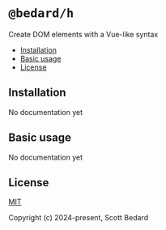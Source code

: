 # `@bedard/h`

Create DOM elements with a Vue-like syntax

- [Installation](#installation)
- [Basic usage](#basic-usage)
- [License](#license)

## Installation

No documentation yet

## Basic usage

No documentation yet

## License

[MIT](https://github.com/scottbedard/h/tree/main?tab=MIT-1-ov-file#readme)

Copyright (c) 2024-present, Scott Bedard

